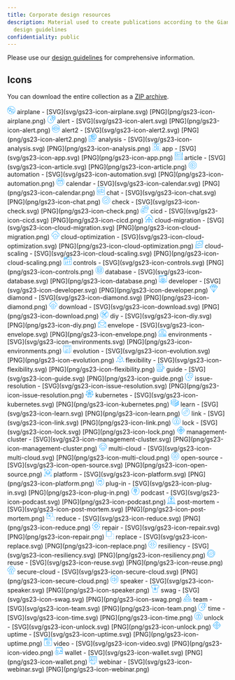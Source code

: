 ```yaml
---
title: Corporate design resources
description: Material used to create publications according to the Giant Swarm
  design guidelines
confidentiality: public
---
```

Please use our [design guidelines](https://www.giantswarm.io/styleguide) for comprehensive information.

## Icons

You can download the entire collection as a [ZIP archive](gs23-icons-v1.01.zip).

<img src="svg/gs23-icon-airplane.svg" width="18" height="18" alt="airplane preview" />
 airplane - [SVG](svg/gs23-icon-airplane.svg) [PNG](png/gs23-icon-airplane.png)

<img src="svg/gs23-icon-alert.svg" width="18" height="18" alt="alert preview" />
 alert - [SVG](svg/gs23-icon-alert.svg) [PNG](png/gs23-icon-alert.png)

<img src="svg/gs23-icon-alert2.svg" width="18" height="18" alt="alert2 preview" />
 alert2 - [SVG](svg/gs23-icon-alert2.svg) [PNG](png/gs23-icon-alert2.png)

<img src="svg/gs23-icon-analysis.svg" width="18" height="18" alt="analysis preview" />
 analysis - [SVG](svg/gs23-icon-analysis.svg) [PNG](png/gs23-icon-analysis.png)

<img src="svg/gs23-icon-app.svg" width="18" height="18" alt="app preview" />
 app - [SVG](svg/gs23-icon-app.svg) [PNG](png/gs23-icon-app.png)

<img src="svg/gs23-icon-article.svg" width="18" height="18" alt="article preview" />
 article - [SVG](svg/gs23-icon-article.svg) [PNG](png/gs23-icon-article.png)

<img src="svg/gs23-icon-automation.svg" width="18" height="18" alt="automation preview" />
 automation - [SVG](svg/gs23-icon-automation.svg) [PNG](png/gs23-icon-automation.png)

<img src="svg/gs23-icon-calendar.svg" width="18" height="18" alt="calendar preview" />
 calendar - [SVG](svg/gs23-icon-calendar.svg) [PNG](png/gs23-icon-calendar.png)

<img src="svg/gs23-icon-chat.svg" width="18" height="18" alt="chat preview" />
 chat - [SVG](svg/gs23-icon-chat.svg) [PNG](png/gs23-icon-chat.png)

<img src="svg/gs23-icon-check.svg" width="18" height="18" alt="check preview" />
 check - [SVG](svg/gs23-icon-check.svg) [PNG](png/gs23-icon-check.png)

<img src="svg/gs23-icon-cicd.svg" width="18" height="18" alt="cicd preview" />
 cicd - [SVG](svg/gs23-icon-cicd.svg) [PNG](png/gs23-icon-cicd.png)

<img src="svg/gs23-icon-cloud-migration.svg" width="18" height="18" alt="cloud-migration preview" />
 cloud-migration - [SVG](svg/gs23-icon-cloud-migration.svg) [PNG](png/gs23-icon-cloud-migration.png)

<img src="svg/gs23-icon-cloud-optimization.svg" width="18" height="18" alt="cloud-optimization preview" />
 cloud-optimization - [SVG](svg/gs23-icon-cloud-optimization.svg) [PNG](png/gs23-icon-cloud-optimization.png)

<img src="svg/gs23-icon-cloud-scaling.svg" width="18" height="18" alt="cloud-scaling preview" />
 cloud-scaling - [SVG](svg/gs23-icon-cloud-scaling.svg) [PNG](png/gs23-icon-cloud-scaling.png)

<img src="svg/gs23-icon-controls.svg" width="18" height="18" alt="controls preview" />
 controls - [SVG](svg/gs23-icon-controls.svg) [PNG](png/gs23-icon-controls.png)

<img src="svg/gs23-icon-database.svg" width="18" height="18" alt="database preview" />
 database - [SVG](svg/gs23-icon-database.svg) [PNG](png/gs23-icon-database.png)

<img src="svg/gs23-icon-developer.svg" width="18" height="18" alt="developer preview" />
 developer - [SVG](svg/gs23-icon-developer.svg) [PNG](png/gs23-icon-developer.png)

<img src="svg/gs23-icon-diamond.svg" width="18" height="18" alt="diamond preview" />
 diamond - [SVG](svg/gs23-icon-diamond.svg) [PNG](png/gs23-icon-diamond.png)

<img src="svg/gs23-icon-download.svg" width="18" height="18" alt="download preview" />
 download - [SVG](svg/gs23-icon-download.svg) [PNG](png/gs23-icon-download.png)

<img src="svg/gs23-icon-diy.svg" width="18" height="18" alt="diy preview" />
 diy - [SVG](svg/gs23-icon-diy.svg) [PNG](png/gs23-icon-diy.png)

<img src="svg/gs23-icon-envelope.svg" width="18" height="18" alt="envelope preview" />
 envelope - [SVG](svg/gs23-icon-envelope.svg) [PNG](png/gs23-icon-envelope.png)

<img src="svg/gs23-icon-environments.svg" width="18" height="18" alt="environments preview" />
 environments - [SVG](svg/gs23-icon-environments.svg) [PNG](png/gs23-icon-environments.png)

<img src="svg/gs23-icon-evolution.svg" width="18" height="18" alt="evolution preview" />
 evolution - [SVG](svg/gs23-icon-evolution.svg) [PNG](png/gs23-icon-evolution.png)

<img src="svg/gs23-icon-flexibility.svg" width="18" height="18" alt="flexibility preview" />
 flexibility - [SVG](svg/gs23-icon-flexibility.svg) [PNG](png/gs23-icon-flexibility.png)

<img src="svg/gs23-icon-guide.svg" width="18" height="18" alt="guide preview" />
 guide - [SVG](svg/gs23-icon-guide.svg) [PNG](png/gs23-icon-guide.png)

<img src="svg/gs23-icon-issue-resolution.svg" width="18" height="18" alt="issue-resolution preview" />
 issue-resolution - [SVG](svg/gs23-icon-issue-resolution.svg) [PNG](png/gs23-icon-issue-resolution.png)

<img src="svg/gs23-icon-kubernetes.svg" width="18" height="18" alt="kubernetes preview" />
 kubernetes - [SVG](svg/gs23-icon-kubernetes.svg) [PNG](png/gs23-icon-kubernetes.png)

<img src="svg/gs23-icon-learn.svg" width="18" height="18" alt="learn preview" />
 learn - [SVG](svg/gs23-icon-learn.svg) [PNG](png/gs23-icon-learn.png)

<img src="svg/gs23-icon-link.svg" width="18" height="18" alt="link preview" />
 link - [SVG](svg/gs23-icon-link.svg) [PNG](png/gs23-icon-link.png)

<img src="svg/gs23-icon-lock.svg" width="18" height="18" alt="lock preview" />
 lock - [SVG](svg/gs23-icon-lock.svg) [PNG](png/gs23-icon-lock.png)

<img src="svg/gs23-icon-management-cluster.svg" width="18" height="18" alt="management-cluster preview" />
 management-cluster - [SVG](svg/gs23-icon-management-cluster.svg) [PNG](png/gs23-icon-management-cluster.png)

<img src="svg/gs23-icon-multi-cloud.svg" width="18" height="18" alt="multi-cloud preview" />
 multi-cloud - [SVG](svg/gs23-icon-multi-cloud.svg) [PNG](png/gs23-icon-multi-cloud.png)

<img src="svg/gs23-icon-open-source.svg" width="18" height="18" alt="open-source preview" />
 open-source - [SVG](svg/gs23-icon-open-source.svg) [PNG](png/gs23-icon-open-source.png)

<img src="svg/gs23-icon-platform.svg" width="18" height="18" alt="platform preview" />
 platform - [SVG](svg/gs23-icon-platform.svg) [PNG](png/gs23-icon-platform.png)

<img src="svg/gs23-icon-plug-in.svg" width="18" height="18" alt="plug-in preview" />
 plug-in - [SVG](svg/gs23-icon-plug-in.svg) [PNG](png/gs23-icon-plug-in.png)

<img src="svg/gs23-icon-podcast.svg" width="18" height="18" alt="podcast preview" />
 podcast - [SVG](svg/gs23-icon-podcast.svg) [PNG](png/gs23-icon-podcast.png)

<img src="svg/gs23-icon-post-mortem.svg" width="18" height="18" alt="post-mortem preview" />
 post-mortem - [SVG](svg/gs23-icon-post-mortem.svg) [PNG](png/gs23-icon-post-mortem.png)

<img src="svg/gs23-icon-reduce.svg" width="18" height="18" alt="reduce preview" />
 reduce - [SVG](svg/gs23-icon-reduce.svg) [PNG](png/gs23-icon-reduce.png)

<img src="svg/gs23-icon-repair.svg" width="18" height="18" alt="repair preview" />
 repair - [SVG](svg/gs23-icon-repair.svg) [PNG](png/gs23-icon-repair.png)

<img src="svg/gs23-icon-replace.svg" width="18" height="18" alt="replace preview" />
 replace - [SVG](svg/gs23-icon-replace.svg) [PNG](png/gs23-icon-replace.png)

<img src="svg/gs23-icon-resiliency.svg" width="18" height="18" alt="resiliency preview" />
 resiliency - [SVG](svg/gs23-icon-resiliency.svg) [PNG](png/gs23-icon-resiliency.png)

<img src="svg/gs23-icon-reuse.svg" width="18" height="18" alt="reuse preview" />
 reuse - [SVG](svg/gs23-icon-reuse.svg) [PNG](png/gs23-icon-reuse.png)

<img src="svg/gs23-icon-secure-cloud.svg" width="18" height="18" alt="secure-cloud preview" />
 secure-cloud - [SVG](svg/gs23-icon-secure-cloud.svg) [PNG](png/gs23-icon-secure-cloud.png)

<img src="svg/gs23-icon-speaker.svg" width="18" height="18" alt="speaker preview" />
 speaker - [SVG](svg/gs23-icon-speaker.svg) [PNG](png/gs23-icon-speaker.png)

<img src="svg/gs23-icon-swag.svg" width="18" height="18" alt="swag preview" />
 swag - [SVG](svg/gs23-icon-swag.svg) [PNG](png/gs23-icon-swag.png)

<img src="svg/gs23-icon-team.svg" width="18" height="18" alt="team preview" />
 team - [SVG](svg/gs23-icon-team.svg) [PNG](png/gs23-icon-team.png)

<img src="svg/gs23-icon-time.svg" width="18" height="18" alt="time preview" />
 time - [SVG](svg/gs23-icon-time.svg) [PNG](png/gs23-icon-time.png)

<img src="svg/gs23-icon-unlock.svg" width="18" height="18" alt="unlock preview" />
 unlock - [SVG](svg/gs23-icon-unlock.svg) [PNG](png/gs23-icon-unlock.png)

<img src="svg/gs23-icon-uptime.svg" width="18" height="18" alt="uptime preview" />
 uptime - [SVG](svg/gs23-icon-uptime.svg) [PNG](png/gs23-icon-uptime.png)

<img src="svg/gs23-icon-video.svg" width="18" height="18" alt="video preview" />
 video - [SVG](svg/gs23-icon-video.svg) [PNG](png/gs23-icon-video.png)

<img src="svg/gs23-icon-wallet.svg" width="18" height="18" alt="wallet preview" />
 wallet - [SVG](svg/gs23-icon-wallet.svg) [PNG](png/gs23-icon-wallet.png)

<img src="svg/gs23-icon-webinar.svg" width="18" height="18" alt="webinar preview" />
 webinar - [SVG](svg/gs23-icon-webinar.svg) [PNG](png/gs23-icon-webinar.png)
